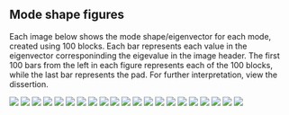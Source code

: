 ## Mode shape figures

Each image below shows the mode shape/eigenvector for each mode, created using 100 blocks. 
Each bar represents each value in the eigenvector corresponinding the eigevalue in the image header. 
The first 100 bars from the left in each figure represents each of the 100 blocks, while the last bar represents the pad. 
For further interpretation, view the dissertion.  


![](figures/nov8_large_test_1_eigen_bars_0.png)
![](figures/nov8_large_test_1_eigen_bars_1.png)
![](figures/nov8_large_test_1_eigen_bars_2.png)
![](figures/nov8_large_test_1_eigen_bars_3.png)
![](figures/nov8_large_test_1_eigen_bars_4.png)
![](figures/nov8_large_test_1_eigen_bars_5.png)
![](figures/nov8_large_test_1_eigen_bars_6.png)
![](figures/nov8_large_test_1_eigen_bars_7.png)
![](figures/nov8_large_test_1_eigen_bars_8.png)
![](figures/nov8_large_test_1_eigen_bars_9.png)
![](figures/nov8_large_test_1_eigen_bars_10.png)
![](figures/nov8_large_test_1_eigen_bars_11.png)
![](figures/nov8_large_test_1_eigen_bars_12.png)
![](figures/nov8_large_test_1_eigen_bars_13.png)
![](figures/nov8_large_test_1_eigen_bars_14.png)
![](figures/nov8_large_test_1_eigen_bars_15.png)
![](figures/nov8_large_test_1_eigen_bars_16.png)
![](figures/nov8_large_test_1_eigen_bars_17.png)
![](figures/nov8_large_test_1_eigen_bars_18.png)
![](figures/nov8_large_test_1_eigen_bars_19.png)
![](figures/nov8_large_test_1_eigen_bars_20.png)

